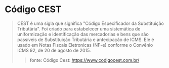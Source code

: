 # Código CEST

> CEST é uma sigla que significa "Código Especificador da Substituição Tributária". Foi criado para estabelecer uma sistemática de uniformização e identificação das mercadorias e bens que são passíveis de Substituição Tributária e antecipação de ICMS. Ele é usado em Notas Fiscais Eletronicas (NF-e) conforme o Convênio ICMS 92, de 20 de agosto de 2015.
> > fonte: Código Cest: https://www.codigocest.com.br/